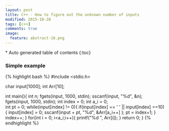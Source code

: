 ```yaml
---
layout: post
title: C++ - How to figure out the unknown number of inputs
modified: 2015-10-28
tags: [c++]
comments: true
image:
  feature: abstract-10.png
---
```


<section id="table-of-contents" class="toc">
<div id="drawer" markdown="1">
*  Auto generated table of contents
{:toc}
</div>
</section><!-- /#table-of-contents -->


### Simple example

{% highlight bash %}
#include <stdio.h> 

char input[1000];
int Arr[10];

int main(){
    int n;
    fgets(input, 1000, stdin);
    sscanf(input, "%d", &n);
    fgets(input, 1000, stdin);
    int index = 0;
    int a_i = 0;    
    int pt = 0;
    while(input[index] != 0){
        if(input[index] == ' ' || input[index] ==10){
            input[index] = 0;
            sscanf(input + pt, "%d", &Arr[a_i++] );
            pt = index+1;
        } 
        index++;
    }
    for(int i = 0; i<a_i;i++){
        printf("%d ", Arr[i]);
    }
    return 0;
}
{% endhighlight %}

